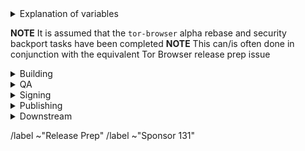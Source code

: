 <details>
  <summary>Explanation of variables</summary>

- `$(BUILD_SERVER)` : the server the main builder is using to build a mullvad-browser release
- `$(BUILDER)` : whomever is building the release on the $(BUILD_SERVER)
  - **example** : `pierov`
- `$(STAGING_SERVER)` : the server the signer is using to to run the signing process
- `$(ESR_VERSION)` : the Mozilla defined ESR version, used in various places for building mullvad-browser tags, labels, etc
  - **example** : `91.6.0`
- `$(MULLVAD_BROWSER_MAJOR)` : the Mullvad Browser major version
  - **example** : `11`
- `$(MULLVAD_BROWSER_MINOR)` : the Mullvad Browser minor version
  - **example** : either `0` or `5`; Alpha's is always `(Stable + 5) % 10`
- `$(MULLVAD_BROWSER_VERSION)` : the Mullvad Browser version in the format
  - **example** : `12.5a3`, `12.0.3`
- `$(BUILD_N)` : a project's build revision within a its branch; this is separate from the `$(MULLVAD_BROWSER_BUILD_N)` value; many of the Firefox-related projects have a `$(BUILD_N)` suffix and may differ between projects even when they contribute to the same build.
    - **example** : `build1`
- `$(MULLVAD_BROWSER_BUILD_N)` : the mullvad-browser build revision for a given Mullvad Browser release; used in tagging git commits
    - **example** : `build2`
    - **NOTE** : A project's `$(BUILD_N)` and `$(MULLVAD_BROWSER_BUILD_N)` may be the same, but it is possible for them to diverge. For **example** :
      - if we have multiple Mullvad Browser releases on a given ESR branch the two will become out of sync as the `$(BUILD_N)` value will increase, while the `$(MULLVAD_BROWSER_BUILD_N)` value may stay at `build1` (but the `$(MULLVAD_BROWSER_VERSION)` will increase)
      - if we have build failures unrelated to `mullvad-browser`, the `$(MULLVAD_BROWSER_BUILD_N)` value will increase while the `$(BUILD_N)` will stay the same.
- `$(MULLVAD_BROWSER_VERSION)` : the published Mullvad Browser version
    - **example** : `11.5a6`, `11.0.7`
- `$(MB_BUILD_TAG)` : the `tor-browser-build` build tag used to build a given Mullvad Browser version
    - **example** : `mb-12.0.7-build1`
</details>

**NOTE** It is assumed that the `tor-browser` alpha rebase and security backport tasks have been completed
**NOTE** This can/is often done in conjunction with the equivalent Tor Browser release prep issue

<details>
  <summary>Building</summary>

  ### tor-browser-build: https://gitlab.torproject.org/tpo/applications/tor-browser-build.git
  Mullvad Browser Alpha (and Nightly) are on the `main` branch

  - [ ] Update `rbm.conf`
    - [ ] `var/torbrowser_version` : update to next version
    - [ ] `var/torbrowser_build` : update to `$(MULLVAD_BROWSER_BUILD_N)`
    - [ ] `var/torbrowser_incremental_from` : update to previous Desktop version
      - **NOTE**: We try to build incrementals for the previous 3 desktop versions except in the case of a watershed update
      - **IMPORTANT**: Really *actually* make sure this is the previous Desktop version or else the `make mullvadbrowser-incrementals-*` step will fail
  - [ ] Update build configs
    - [ ] Update `projects/firefox/config`
      - [ ] `browser_build` : update to match `mullvad-browser` tag
      - [ ] ***(Optional)*** `var/firefox_platform_version` : update to latest `$(ESR_VERSION)` if rebased
    - [ ] Update `projects/translation/config`:
      - [ ] run `make list_translation_updates-alpha` to get updated hashes
      - [ ] `steps/base-browser/git_hash` : update with `HEAD` commit of project's `base-browser` branch
      - [ ] `steps/mullvad-browser/git_hash` : update with `HEAD` commit of project's `mullvad-browser` branch
  - [ ] Update common build configs
    - [ ] Check for NoScript updates here : https://addons.mozilla.org/en-US/firefox/addon/noscript
      - [ ] ***(Optional)*** If new version available, update `noscript` section of `input_files` in `projects/browser/config`
        - [ ] `URL`
        - [ ] `sha256sum`
    - [ ] Check for uBlock-origin updates here : https://addons.mozilla.org/en-US/firefox/addon/ublock-origin/
      - [ ] ***(Optional)*** If new version available, update `ublock-origin` section of `input_files` in `projects/browser/config`
        - [ ] `URL`
        - [ ] `sha256sum`
    - [ ] Check for Mullvad Privacy Companion updates here : https://github.com/mullvad/browser-extension/releases
      - [ ] ***(Optional)*** If new version available, update `mullvad-extension` section of `input_files` in `projects/browser/config`
        - [ ] `URL`
        - [ ] `sha256sum`
  - [ ] Update `ChangeLog-MB.txt`
    - [ ] Ensure ChangeLog-MB.txt is sync'd between alpha and stable branches
    - [ ] Check the linked issues: ask people to check if any are missing, remove the not fixed ones
    - [ ] Run `tools/fetch-changelogs.py $(TOR_BROWSER_VERSION)` or `tools/fetch-changelogs.py '#$(ISSUE_NUMBER)'`
      - Make sure you have `requests` installed (e.g., `apt install python3-requests`)
      - The first time you run this script you will need to generate an access token; the script will guide you
    - [ ] Copy the output of the script to the beginning of `ChangeLog-MB.txt` and update its output
      - [ ] Version
      - [ ] Browser Name
      - [ ] Release Date
    - [ ] Under `All Platforms` include any version updates for:
      - NoScript
      - uBlock-origin
      - Mullvad Browser Extension
      - Firefox
  - [ ] Open MR with above changes
  - [ ] Build the MR after initial review on at least two of:
    - [ ] Tor Project build machine
    - [ ] Mullvad build machine
    - [ ] Local developer machine
  - [ ] Ensure builders have matching builds
  - [ ] Merge
  - [ ] Sign+Tag
    - **NOTE** this must be done by one of:
      - boklm
      - dan
      - ma1
      - pierov
      - richard
    - [ ] Run: `make mullvadbrowser-signtag-alpha`
    - [ ] Push tag to `origin`

</details>

<details>
  <summary>QA</summary>

  ### send the build
  - [ ] Email Mullvad QA: support@mullvad.net, rui@mullvad.net
    <details>
      <summary>email template</summary>

        Subject:
        New build: Mullvad Browser $(MULLVAD_BROWSER_VERION) (unsigned)

        Body:
        unsigned builds: https://tb-build-05.torproject.org/~$(BUILDER)/builds/mullvadbrowser/alpha/unsigned/$(MB_BUILD_TAG)

        changelog:
        ...

    </details>

    - ***(Optional)*** Add additional information:
      - [ ] Note any new functionality which needs testing
      - [ ] Link to any known issues

</details>

<details>
  <summary>Signing</summary>

  ### signing
  - [ ] Assign this issue to the signer, one of:
    - boklm
    - richard
  - [ ] On `$(STAGING_SERVER)`, ensure updated:
    - [ ]  `tor-browser-build/tools/signing/set-config.hosts`
      - `ssh_host_builder` : ssh hostname of machine with unsigned builds
        - **NOTE** : `tor-browser-build` is expected to be in the `$HOME` directory)
      - `ssh_host_linux_signer` : ssh hostname of linux signing machine
    - [ ] `tor-browser-build/tools/signing/set-config.rcodesign-appstoreconnect`
      - `appstoreconnect_api_key_path` : path to json file containing appstoreconnect api key infos
    - [ ] `set-config.update-responses`
      - `update_responses_repository_dir` : directory where you cloned `git@gitlab.torproject.org:tpo/applications/mullvad-browser-update-responses.git`
    - [ ] `tor-browser-build/tools/signing/set-config.tbb-version`
      - `tbb_version` : mullvad browser version string, same as `var/torbrowser_version` in `rbm.conf` (examples: `11.5a12`, `11.0.13`)
      - `tbb_version_build` : the tor-browser-build build number (if `var/torbrowser_build` in `rbm.conf` is `buildN` then this value is `N`)
      - `tbb_version_type` : either `alpha` for alpha releases or `release` for stable releases
  - [ ] On `$(STAGING_SERVER)` in a separate `screen` session, ensure tor daemon is running with SOCKS5 proxy on the default port 9050
  - [ ] run do-all-signing script:
      - `cd tor-browser-build/tools/signing/`
      - `./do-all-signing.mullvadbrowser`
  - **NOTE**: at this point the signed binaries should have been copied to `staticiforme`
  - [ ] Update `staticiforme.torproject.org`:
    - From `screen` session on `staticiforme.torproject.org`:
    - [ ] Static update components : `static-update-component dist.torproject.org`
    - [ ] Remove old release data from `/srv/dist-master.torproject.org/htdocs/mullvadbrowser`
    - [ ] Static update components (again) : `static-update-component dist.torproject.org`

</details>

<details>
  <summary>Publishing</summary>

  ### mullvad-browser (github): https://github.com/mullvad/mullvad-browser/
  - [ ] Assign this issue to someone with mullvad commit access, one of:
    - richard
  - [ ] Push this release's associated `mullvad-browser.git` branch to github
  - [ ] Push this release's associated tags to github:
    - [ ] Firefox ESR tag
      - **example** : `FIREFOX_102_12_0esr_BUILD1,`
    - [ ] `base-browser` tag
      - **example** : `base-browser-102.12.0esr-12.0-1-build1`
    - [ ] `mullvad-browser` tag
      - **example** : `mullvad-browser-102.12.0esr-12.0-1-build1`
  - [ ] Sign+Tag additionally the `mullvad-browser.git` `firefox` commit used in build:
    - **Tag**: `$(MULLVAD_BROWSER_VERSION)`
      - **example** : `12.5a7`
    - **Message**: `$(ESR_VERSION)esr-based $(MULLVAD_BROWSER_VERSION)`
      - **example** : `102.12.0esr-based 12.5a7`
    - [ ] Push tag to github

  ### email
  - [ ] Email Mullvad with release information: support@mullvad.net, rui@mullvad.net
    <details>
      <summary>email template</summary>

        Subject:
        New build: Mullvad Browser $(MULLVAD_BROWSER_VERION) (signed)

        Body:
        signed builds: https://dist.torproject.org/mullvadbrowser/$(MULLVAD_BROWSER_VERSION)

        update_response hashes: $(MULLVAD_UPDATE_RESPONSES_HASH)

        changelog:
        ...

    </details>
</details>

<details>
  <summary>Downstream</summary>

  ### notify packagers

  - [ ] **(Optional, Once Mullvad Updates their Github Releases Page)** Email downstream consumers:
    - **NOTE**: This is an optional step and only necessary close a major release/transition from alpha to stable, or if there are major packing changes these developers need to be aware of
    <details>
      <summary>email template</summary>

        Hello!

        Mullvad-Browser $(MULLVAD_BROWSER_VERSION) packages are available, so you should all update your respective downstream packages.

        Release builds can be found here:

        - https://github.com/mullvad/mullvad-browser/releases/tag/$(MULLVAD_BROWSER_VERSION)

    </details>

    - flathub package maintainer: proletarius101@protonmail.com
    - arch package maintainer: bootctl@gmail.com
    - nixOS package maintainer: dev@felschr.com

</details>

/label ~"Release Prep"
/label ~"Sponsor 131"

